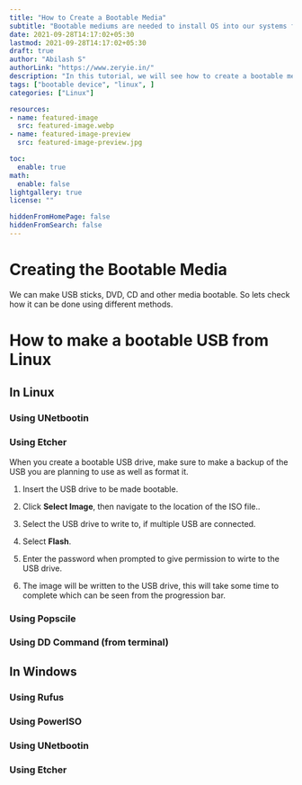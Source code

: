 ```yaml
---
title: "How to Create a Bootable Media"
subtitle: "Bootable mediums are needed to install OS into our systems for repair and reinstalling the operating system when needed."
date: 2021-09-28T14:17:02+05:30
lastmod: 2021-09-28T14:17:02+05:30
draft: true
author: "Abilash S"
authorLink: "https://www.zeryie.in/"
description: "In this tutorial, we will see how to create a bootable medium using different softwares in both linux and windows."
tags: ["bootable device", "linux", ]
categories: ["Linux"]

resources:
- name: featured-image
  src: featured-image.webp
- name: featured-image-preview
  src: featured-image-preview.jpg

toc:
  enable: true
math:
  enable: false
lightgallery: true
license: ""

hiddenFromHomePage: false
hiddenFromSearch: false
---
```


# Creating the Bootable Media

We can make USB sticks, DVD, CD and other media bootable. So lets check how it can be done using different methods.


# How to make a bootable USB from Linux
<!-- For Linux -->
## In Linux 

### Using UNetbootin


### Using Etcher

When you create a bootable USB drive, make sure to make a backup of the USB you are planning to use as well as format it.

<!-- Add some images here -->

1. Insert the USB drive to be made bootable.

2. Click **Select Image**, then navigate to the location of the ISO file..

3. Select the USB drive to write to, if multiple USB are connected.

4. Select **Flash**.

5. Enter the password when prompted to give permission to wirte to the USB drive.

6. The image will be written to the USB drive, this will take some time to complete which can be seen from the progression bar.
### Using Popscile

### Using DD Command (from terminal)



<!-- For Windows -->
## In Windows

### Using Rufus

### Using PowerISO

### Using UNetbootin

### Using Etcher
